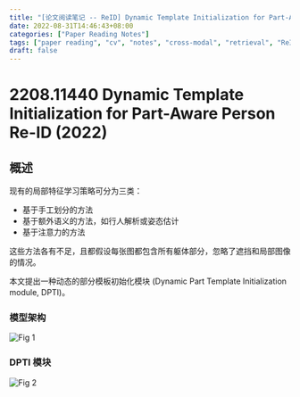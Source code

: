 ```yaml
---
title: "[论文阅读笔记 -- ReID] Dynamic Template Initialization for Part-Aware Person Re-ID (2022)"
date: 2022-08-31T14:46:43+08:00
categories: ["Paper Reading Notes"]
tags: ["paper reading", "cv", "notes", "cross-modal", "retrieval", "ReID"]
draft: false
---
```


# 2208.11440 Dynamic Template Initialization for Part-Aware Person Re-ID (2022)

## 概述

现有的局部特征学习策略可分为三类：  
+ 基于手工划分的方法
+ 基于额外语义的方法，如行人解析或姿态估计
+ 基于注意力的方法

这些方法各有不足，且都假设每张图都包含所有躯体部分，忽略了遮挡和局部图像的情况。  

本文提出一种动态的部分模板初始化模块 (Dynamic Part Template Initialization module, DPTI)。  

### 模型架构

![Fig 1](/images/2022/PRN265/1.png)

### DPTI 模块

![Fig 2](/images/2022/PRN265/2.png)
